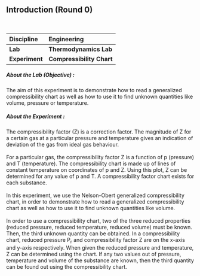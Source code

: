 ## Introduction (Round 0)

<br>

<b>Discipline | <b>Engineering
:--|:--|
<b> Lab | <b> Thermodynamics Lab
<b> Experiment|     <b> Compressibility Chart

<h5> About the Lab (Objective) : </h5>

The aim of this experiment is to demonstrate how to read a generalized compressibility chart as well as how to use it to find unknown quantities like volume, pressure or temperature.

<h5> About the Experiment : </h5>

The compressibility factor (Z) is a correction factor. The magnitude of Z for a certain gas at a particular pressure and temperature gives an indication of deviation of the gas from ideal gas behaviour.
<br><br>
For a particular gas, the compressibility factor Z is a function of p (pressure) and T (temperature). The compressibility chart is made up of lines of constant temperature on coordinates of p and Z. Using this plot, Z can be determined for any value of p and T. A compressibility factor chart exists for each substance.
<br><br>
In this experiment, we use the Nelson-Obert generalized compressibility chart, in order to demonstrate how to read a generalized compressibility chart as well as how to use it to find unknown quantities like volume.
<br><br>
In order to use a compressibility chart, two of the three reduced properties (reduced pressure, reduced temperature, reduced volume) must be known. Then, the third unknown quantity can be obtained. In a compressibility chart, reduced pressure P<sub>r</sub> and compressibility factor Z are on the x-axis and y-axis respectively. When given the reduced pressure and temperature, Z can be determined using the chart.  If any two values out of pressure, temperature and volume of the substance are known, then the third quantity can be found out using the compressibility chart.
